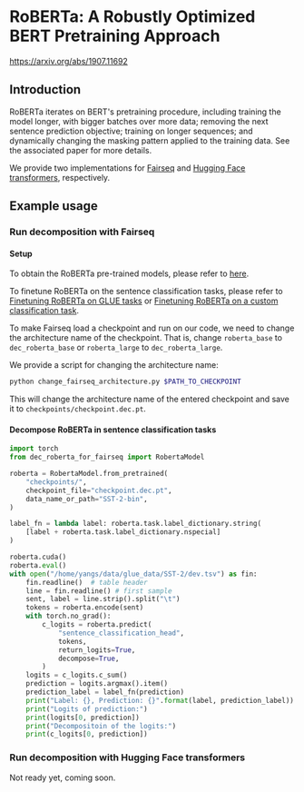 # RoBERTa: A Robustly Optimized BERT Pretraining Approach

https://arxiv.org/abs/1907.11692

## Introduction

RoBERTa iterates on BERT's pretraining procedure, including training the model longer, with bigger batches over more data; removing the next sentence prediction objective; training on longer sequences; and dynamically changing the masking pattern applied to the training data. See the associated paper for more details.

We provide two implementations for [Fairseq](https://github.com/facebookresearch/fairseq) and [Hugging Face transformers](https://github.com/huggingface/transformers), respectively.

## Example usage
### Run decomposition with Fairseq
#### Setup
To obtain the RoBERTa pre-trained models, please refer to [here](https://github.com/facebookresearch/fairseq/tree/main/examples/roberta).

To finetune RoBERTa on the sentence classification tasks, please refer to [Finetuning RoBERTa on GLUE tasks](https://github.com/facebookresearch/fairseq/blob/main/examples/roberta/README.glue.md) or [Finetuning RoBERTa on a custom classification task](https://github.com/facebookresearch/fairseq/blob/main/examples/roberta/README.custom_classification.md).

To make Fairseq load a checkpoint and run on our code, we need to change the architecture name of the checkpoint. That is, change `roberta_base` to `dec_roberta_base` or `roberta_large` to `dec_roberta_large`.

We provide a script for changing the architecture name:
```bash
python change_fairseq_architecture.py $PATH_TO_CHECKPOINT
```
This will change the architecture name of the entered checkpoint and save it to `checkpoints/checkpoint.dec.pt`.

#### Decompose RoBERTa in sentence classification tasks
```python
import torch
from dec_roberta_for_fairseq import RobertaModel

roberta = RobertaModel.from_pretrained(
    "checkpoints/",
    checkpoint_file="checkpoint.dec.pt",
    data_name_or_path="SST-2-bin",
)

label_fn = lambda label: roberta.task.label_dictionary.string(
    [label + roberta.task.label_dictionary.nspecial]
)

roberta.cuda()
roberta.eval()
with open("/home/yangs/data/glue_data/SST-2/dev.tsv") as fin:
    fin.readline()  # table header
    line = fin.readline() # first sample
    sent, label = line.strip().split("\t")
    tokens = roberta.encode(sent)
    with torch.no_grad():
        c_logits = roberta.predict(
            "sentence_classification_head",
            tokens,
            return_logits=True,
            decompose=True,
        )
    logits = c_logits.c_sum()
    prediction = logits.argmax().item()
    prediction_label = label_fn(prediction)
    print("Label: {}, Prediction: {}".format(label, prediction_label))
    print("Logits of prediction:")
    print(logits[0, prediction])
    print("Decompositoin of the logits:")
    print(c_logits[0, prediction])
```


### Run decomposition with Hugging Face transformers
Not ready yet, coming soon.
